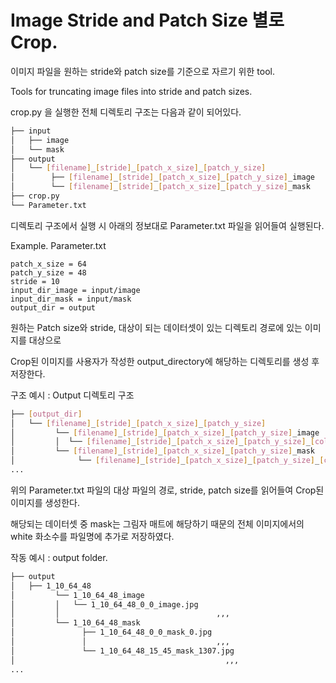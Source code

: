# Image Stride and Patch Size 별로 Crop.

이미지 파일을 원하는 stride와 patch size를 기준으로 자르기 위한 tool.

Tools for truncating image files into stride and patch sizes.

crop.py 을 실행한 전체 디렉토리 구조는 다음과 같이 되어있다.
```bash
├── input
│   ├── image
│   └── mask
├── output
│   └── [filename]_[stride]_[patch_x_size]_[patch_y_size]
│        ├── [filename]_[stride]_[patch_x_size]_[patch_y_size]_image
│        └── [filename]_[stride]_[patch_x_size]_[patch_y_size]_mask
├── crop.py
└── Parameter.txt
``` 

디렉토리 구조에서 실행 시 아래의 정보대로 Parameter.txt 파일을 읽어들여 실행된다.

Example. Parameter.txt
```
patch_x_size = 64
patch_y_size = 48
stride = 10
input_dir_image = input/image
input_dir_mask = input/mask
output_dir = output
```
원하는 Patch size와 stride, 대상이 되는 데이터셋이 있는 디렉토리 경로에 있는 이미지를 대상으로 

Crop된 이미지를 사용자가 작성한 output_directory에 해당하는 디렉토리를  생성 후 저장한다.

구조 예시 : Output 디렉토리 구조
```bash
├── [output_dir]
│   └── [filename]_[stride]_[patch_x_size]_[patch_y_size]
│         └── [filename]_[stride]_[patch_x_size]_[patch_y_size]_image
│         │  └── [filename]_[stride]_[patch_x_size]_[patch_y_size]_[col_num]_[row_num]_image.jpg
│         └── [filename]_[stride]_[patch_x_size]_[patch_y_size]_mask
│              └── [filename]_[stride]_[patch_x_size]_[patch_y_size]_[col_num]_[row_num]_mask_[num_white_pixel].jpg
...
``` 

위의 Parameter.txt 파일의 대상 파일의 경로, stride, patch size를 읽어들여 Crop된 이미지를 생성한다.

해당되는 데이터셋 중 mask는 그림자 매트에 해당하기 때문의 전체 이미지에서의 white 화소수를 파일명에 추가로 저장하였다.

작동 예시 : output folder.
```bash
├── output
│   ├── 1_10_64_48
│         └── 1_10_64_48_image
│         │   └── 1_10_64_48_0_0_image.jpg
│         │                                   ,,,
│         └── 1_10_64_48_mask
│               ├── 1_10_64_48_0_0_mask_0.jpg
│               │                             ,,,
│               └── 1_10_64_48_15_45_mask_1307.jpg
│                                               ,,,
...
``` 
